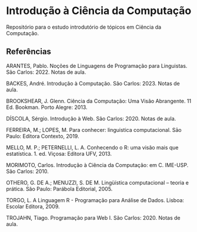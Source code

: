 # Introdução à Ciência da Computação

Repositório para o estudo introdutório de tópicos em Ciência da Computação.

## Referências

ARANTES, Pablo. Noções de Linguagens de Programação para Linguistas. São Carlos: 2022. Notas de aula.

BACKES, André. Introdução à Computação. São Carlos: 2023. Notas de aula.

BROOKSHEAR, J. Glenn. Ciência da Computação: Uma Visão Abrangente. 11 Ed. Bookman. Porto Alegre: 2013.

DÍSCOLA, Sérgio. Introdução à Web. São Carlos: 2020. Notas de aula.

FERREIRA, M.; LOPES, M. Para conhecer: linguistica computacional. Sāo Paulo: Editora Contexto, 2019.

MELLO, M. P.; PETERNELLI, L. A. Conhecendo o R: uma visão mais que estatística. 1. ed. Viçosa: Editora UFV, 2013.

MORIMOTO, Carlos. Introdução à Ciência da Computação: em C. IME-USP. São Carlos: 2010.

OTHERO, G. DE A.; MENUZZI, S. DE M. Lingüística computacional – teoria e prática. São Paulo: Parábola Editorial, 2005.

TORGO, L. A Linguagem R - Programação para Análise de Dados. Lisboa: Escolar Editora, 2009.

TROJAHN, Tiago. Programação para Web I. São Carlos: 2020. Notas de aula.
